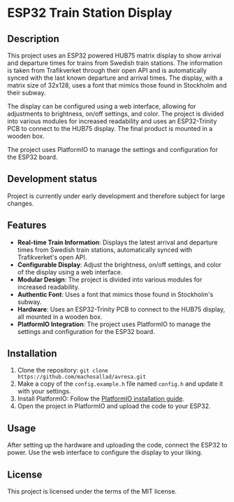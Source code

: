 # ESP32 Train Station Display

## Description

This project uses an ESP32 powered HUB75 matrix display to show arrival and departure times for trains from Swedish train stations. The information is taken from Trafikverket through their open API and is automatically synced with the last known departure and arrival times. The display, with a matrix size of 32x128, uses a font that mimics those found in Stockholm and their subway.

The display can be configured using a web interface, allowing for adjustments to brightness, on/off settings, and color. The project is divided into various modules for increased readability and uses an ESP32-Trinity PCB to connect to the HUB75 display. The final product is mounted in a wooden box.

The project uses PlatformIO to manage the settings and configuration for the ESP32 board.

## Development status

Project is currently under early development and therefore subject for large changes.

## Features

- **Real-time Train Information**: Displays the latest arrival and departure times from Swedish train stations, automatically synced with Trafikverket's open API.
- **Configurable Display**: Adjust the brightness, on/off settings, and color of the display using a web interface.
- **Modular Design**: The project is divided into various modules for increased readability.
- **Authentic Font**: Uses a font that mimics those found in Stockholm's subway.
- **Hardware**: Uses an ESP32-Trinity PCB to connect to the HUB75 display, all mounted in a wooden box.
- **PlatformIO Integration**: The project uses PlatformIO to manage the settings and configuration for the ESP32 board.

## Installation

1. Clone the repository: `git clone https://github.com/machosallad/avresa.git`
2. Make a copy of the `config.example.h` file named `config.h` and update it with your settings.
3. Install PlatformIO: Follow the [PlatformIO installation guide](https://docs.platformio.org/en/latest/core/installation.html).
4. Open the project in PlatformIO and upload the code to your ESP32.

## Usage

After setting up the hardware and uploading the code, connect the ESP32 to power. Use the web interface to configure the display to your liking.

## License

This project is licensed under the terms of the MIT license.
